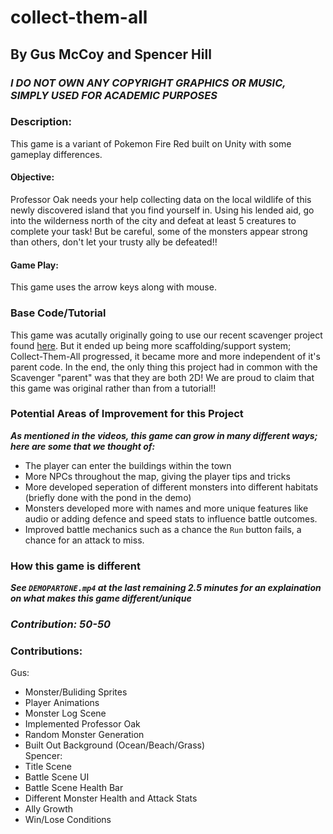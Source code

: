 # collect-them-all
## By Gus McCoy and Spencer Hill

### ***I DO NOT OWN ANY COPYRIGHT GRAPHICS OR MUSIC, SIMPLY USED FOR ACADEMIC PURPOSES***

### Description:
This game is a variant of Pokemon Fire Red built on Unity with some gameplay differences.  

#### Objective:
Professor Oak needs your help collecting data on the local wildlife of this newly discovered island that you find yourself in. Using his lended aid, go into the wilderness north of the city and defeat at least 5 creatures to complete your task! But be careful, some of the monsters appear strong than others, don't let your trusty ally be defeated!!

#### Game Play:
This game uses the arrow keys along with mouse.

### Base Code/Tutorial
This game was acutally originally going to use our recent scavenger project found [here](https://github.com/gusmccoy/scavenger). But it ended up being more scaffolding/support system; Collect-Them-All progressed, it became more and more independent of it's parent code. In the end, the only thing this project had in common with the Scavenger "parent" was that they are both 2D! We are proud to claim that this game was original rather than from a tutorial!!

### Potential Areas of Improvement for this Project
***As mentioned in the videos, this game can grow in many different ways; here are some that we thought of:***   
- The player can enter the buildings within the town
- More NPCs throughout the map, giving the player tips and tricks
- More developed seperation of different monsters into different habitats (briefly done with the pond in the demo)
- Monsters developed more with names and more unique features like audio or adding defence and speed stats to influence battle outcomes.
- Improved battle mechanics such as a chance the `Run` button fails, a chance for an attack to miss.   

### How this game is different
***See `DEMOPARTONE.mp4` at the last remaining 2.5 minutes for an explaination on what makes this game different/unique***   

### ***Contribution: 50-50***
### Contributions:
Gus:   
- Monster/Buliding Sprites  
- Player Animations  
- Monster Log Scene
- Implemented Professor Oak
- Random Monster Generation
- Built Out Background (Ocean/Beach/Grass)   
Spencer:   
- Title Scene
- Battle Scene UI   
- Battle Scene Health Bar
- Different Monster Health and Attack Stats  
- Ally Growth   
- Win/Lose Conditions
